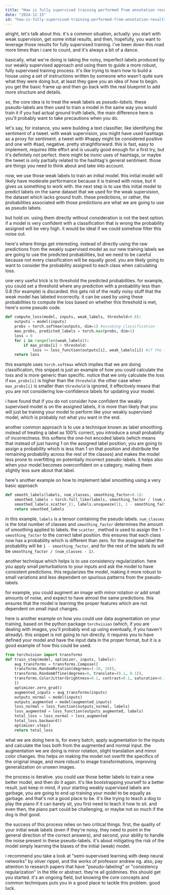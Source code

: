 ```yaml
---
title: "How is fully supervised training performed from annotation results of weakly supervised training?"
date: "2024-12-15"
id: "how-is-fully-supervised-training-performed-from-annotation-results-of-weakly-supervised-training"
---
```


alright, let's talk about this. it's a common situation, actually. you start with weak supervision, get some initial results, and then, hopefully, you want to leverage those results for fully supervised training. i've been down this road more times than i care to count, and it's always a bit of a dance.

basically, what we're doing is taking the noisy, imperfect labels produced by our weakly supervised approach and using them to guide a more robust, fully supervised training process. it's like trying to learn how to build a house using a set of instructions written by someone who wasn't quite sure what they were doing but, at least they gave you an idea of how to begin. you get the basic frame up and then go back with the real blueprint to add more structure and details.

so, the core idea is to treat the weak labels as *pseudo-labels*. these pseudo-labels are then used to train a model in the same way you would train it if you had actual ground truth labels, the main difference here is you'll probably want to take precautions when you do.

let's say, for instance, you were building a text classifier, like identifying the sentiment of a tweet. with weak supervision, you might have used hashtags as a proxy for sentiment. a tweet with #happy might be considered positive and one with #sad, negative. pretty straightforward. this is fast, easy to implement, requires little effort and is usually good enough for a first try, but it's definitely not perfect. there might be ironic uses of hashtags, or maybe the tweet is only partially related to the hashtag's general sentiment. those are things you need to think about and take into account.

now, we use those weak labels to train an initial model. this initial model will likely have moderate performance because it is trained with noise, but it gives us something to work with. the next step is to use this initial model to predict labels on the same dataset that we used for the weak supervision, the dataset which lacks ground truth. these predictions, or rather, the probabilities associated with those predictions are what we are going to use as pseudo labels.

but hold on. using them directly without consideration is not the best option. if a model is very confident with a classification that is wrong the probability assigned will be very high. it would be ideal if we could somehow filter this noise out.

here's where things get interesting. instead of directly using the raw predictions from the weakly supervised model as our new training labels we are going to use the predicted probabilities, but we need to be careful because not every classification will be equally good. you are likely going to want to consider the probability assigned to each class when calculating loss.

one very useful trick is to threshold the predicted probabilities. for example, you could set a threshold where any prediction with a probability less than 0.8 (for example) is discarded. this gets rid of the really noisy stuff that the weak model has labeled incorrectly. it can be used by using these probabilities to compute the loss based on whether this threshold is met, here's some pseudo code.

```python
def compute_loss(model, inputs, weak_labels, threshold=0.8):
    outputs = model(inputs)
    probs = torch.softmax(outputs, dim=1) #assuming classification
    max_probs, predicted_labels = torch.max(probs, dim=1)
    loss = 0
    for i in range(len(weak_labels)):
        if max_probs[i] > threshold:
            loss += loss_function(outputs[i], weak_labels[i]) #if the threshold is met then calculate loss using weakly labels
    return loss
```

this example uses `torch.softmax` which implies that we are doing classification, this snippet is just an example of how you could calculate the loss and is more generic than specific. notice that we only calculate the loss if `max_probs[i]` is higher than the `threshold`. the other case when `max_probs[i]` is smaller than `threshold` is ignored, it effectively means that you are not considering low-confidence labels for updating your model.

i have found that if you do not consider how confident the weakly supervised model is on the assigned labels, it is more than likely that you will just be training your model to perform like your weakly supervised model, which is probably not what you want in the end.

another common approach is to use a technique known as label smoothing. instead of treating a label as 100% correct, you introduce a small probability of incorrectness. this softens the one-hot encoded labels (which means that instead of just having 1 on the assigned label position, you are going to assign a probability which is less than 1 on that position and distribute the remaining probability across the rest of the classes) and makes the model less prone to overfitting on potentially incorrect pseudo-labels. it helps also when your model becomes overconfident on a category, making them slightly less sure about that label.

here's another example on how to implement label smoothing using a very basic approach

```python
def smooth_labels(labels, num_classes, smoothing_factor=0.1):
    smoothed_labels = torch.full_like(labels, smoothing_factor / (num_classes - 1), dtype=torch.float)
    smoothed_labels.scatter_(1, labels.unsqueeze(1), 1 - smoothing_factor)
    return smoothed_labels
```

in this example, `labels` is a tensor containing the pseudo labels. `num_classes` is the total number of classes and `smoothing_factor` determines the amount of smoothing applied to labels. the `scatter_` method is used to assign the 1 - `smoothing_factor` to the correct label position. this ensures that each class now has a probability which is different than zero. for the assigned label the probability will be `1 - smoothing_factor`, and for the rest of the labels its will be `smoothing_factor / (num_classes - 1)`.

another technique which helps is to use consistency regularization. here you apply small perturbations to your inputs and ask the model to have consistent predictions. this regularizes the model, making it more robust to small variations and less dependent on spurious patterns from the pseudo-labels.

for example, you could augment an image with minor rotation or add small amounts of noise, and expect to have almost the same predictions. this ensures that the model is learning the proper features which are not dependent on small input changes.

here is another example on how you could use data augmentation on your training, based on the python package `torchvision` (which, if you are dealing with images, you'll probably end up using eventually, if you haven't already). this snippet is not going to run directly. it requires you to have defined your model and have the input data in the proper format, but it is a good example of how this could be used.

```python
from torchvision import transforms
def train_step(model, optimizer, inputs, labels):
    aug_transforms = transforms.Compose([
    transforms.RandomRotation(degrees=(-10, 10)),
    transforms.RandomAffine(degrees=0, translate=(0.1, 0.1)),
    transforms.ColorJitter(brightness=0.1, contrast=0.1, saturation=0.1, hue=0.1)
    ])
    optimizer.zero_grad()
    augmented_inputs = aug_transforms(inputs)
    outputs_normal = model(inputs)
    outputs_augmented = model(augmented_inputs)
    loss_normal = loss_function(outputs_normal, labels)
    loss_augmented = loss_function(outputs_augmented, labels)
    total_loss = loss_normal + loss_augmented
    total_loss.backward()
    optimizer.step()
    return total_loss
```

what we are doing here is, for every batch, apply augmentation to the inputs and calculate the loss both from the augmented and normal input. the augmentation we are doing is minor rotation, slight translation and minor color changes. this helps on making the model not overfit the specifics of the original image, and more robust to image transformations, improving generalization on unseen images.

the process is iterative. you could use those better labels to train a new better model, and then do it again. it's like bootstrapping yourself to a better result. just keep in mind, if your starting weakly supervised labels are garbage, you are going to end up training your model to be equally as garbage. and that's not a good place to be. it's like trying to teach a dog to play the piano if it can barely sit, you first need to teach it how to sit. and even then, the piano part could be challenging, or maybe not so much if the dog is *that* good.

the success of this process relies on two critical things. first, the quality of your initial weak labels (even if they're noisy, they need to point in the general direction of the correct answers), and second, your ability to handle the noise present in these pseudo-labels. it's about mitigating the risk of the model simply learning the biases of the initial (weak) model.

i recommend you take a look at "semi-supervised learning with deep neural networks" by oliver rippel, and the works of professor andrew ng. also, pay attention to research papers that have "pseudo-labeling" or "consistency regularization" in the title or abstract. they're all goldmines. this should get you started. it's an ongoing field, but knowing the core concepts and common techniques puts you in a good place to tackle this problem. good luck.
